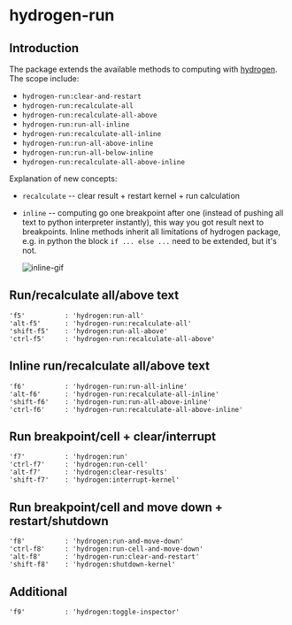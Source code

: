 # hydrogen-run

## Introduction

The package extends the available methods to computing with [hydrogen](https://atom.io/packages/hydrogen). The scope include:

* `hydrogen-run:clear-and-restart`
* `hydrogen-run:recalculate-all`
* `hydrogen-run:recalculate-all-above`
* `hydrogen-run:run-all-inline`
* `hydrogen-run:recalculate-all-inline`
* `hydrogen-run:run-all-above-inline`
* `hydrogen-run:run-all-below-inline`
* `hydrogen-run:recalculate-all-above-inline`

Explanation of new concepts:

* `recalculate` -- clear result + restart kernel + run calculation
* `inline` -- computing go one breakpoint after one (instead of pushing all text to python interpreter instantly), this way you got result next to breakpoints. Inline methods inherit all limitations of hydrogen package, e.g. in python the block `if ... else ...` need to be extended, but it's not.

  ![inline-gif](https://github.com/bacadra/hydrogen-run/blob/master/ppt-1.gif?raw=true)


## Run/recalculate all/above text

```
'f5'          : 'hydrogen:run-all'
'alt-f5'      : 'hydrogen-run:recalculate-all'
'shift-f5'    : 'hydrogen:run-all-above'
'ctrl-f5'     : 'hydrogen-run:recalculate-all-above'
```


## Inline run/recalculate all/above text

```
'f6'          : 'hydrogen-run:run-all-inline'
'alt-f6'      : 'hydrogen-run:recalculate-all-inline'
'shift-f6'    : 'hydrogen-run:run-all-above-inline'
'ctrl-f6'     : 'hydrogen-run:recalculate-all-above-inline'
```


## Run breakpoint/cell + clear/interrupt

```
'f7'          : 'hydrogen:run'
'ctrl-f7'     : 'hydrogen:run-cell'
'alt-f7'      : 'hydrogen:clear-results'
'shift-f7'    : 'hydrogen:interrupt-kernel'
```


## Run breakpoint/cell and move down + restart/shutdown

```
'f8'          : 'hydrogen:run-and-move-down'
'ctrl-f8'     : 'hydrogen:run-cell-and-move-down'
'alt-f8'      : 'hydrogen-run:clear-and-restart'
'shift-f8'    : 'hydrogen:shutdown-kernel'
```


## Additional

```
'f9'          : 'hydrogen:toggle-inspector'
```
